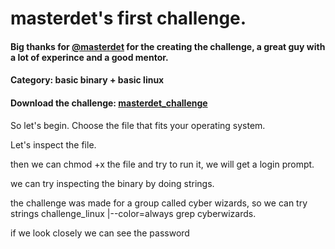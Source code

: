 # masterdet's first challenge.
 
#### Big thanks for [@masterdet](https://www.youtube.com/channel/UC66idcoWzeZ_AsTnYr3L37g/featured) for the creating the challenge, a great guy with a lot of experince and a good mentor.

#### Category: basic binary + basic linux
 
#### Download the challenge: [masterdet_challenge](https://drive.google.com/file/d/1hLfEf8c-VrA-j7meXcO4Lzi_u4Pk2BUP/view)
 
So let's begin.
Choose the file that fits your operating system.

Let's inspect the file.

then we can chmod +x the file and try to run it, we will get a login prompt.

we can try inspecting the binary by doing strings.

the challenge was made for a group called cyber wizards, so we can try strings challenge_linux |--color=always grep cyberwizards.

if we look closely we can see the password
